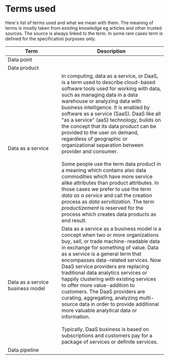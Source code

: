 # Terms used

Here's list of terms used and what we mean with them. The meaning of terms is mostly taken from existing knowledge eg articles and other trusted sources. The source is always linked to the term. In some rare cases term is defined for the specification purposes only. 

| <div style="width:150px">Term</div>   | Description |  
|---|---|
| Data point  |   |
| Data product  |   |
| Data as a service  | In computing, data as a service, or DaaS, is a term used to describe cloud-based software tools used for working with data, such as managing data in a data warehouse or analyzing data with business intelligence. It is enabled by software as a service (SaaS). DaaS like all "as a service" (aaS) technology, builds on the concept that its data product can be provided to the user on demand, regardless of geographic or organizational separation between provider and consumer. <br/><br/> Some people use the term data product in a meaning which contains also data commodities which have more service alike attributes than product attributes. In those cases we prefer to use the term *data as a service* and call the creation process as *data servitization*. The term *productizement* is reserved for the process which creates data products as end result. |
| Data as a service business model |  Data as a service as a business model is a concept when two or more organizations buy, sell, or trade machine-readable data in exchange for something of value. Data as a service is a general term that encompasses data-related services. Now DaaS service providers are replacing traditional data analytics services or happily clustering with existing services to offer more value-addition to customers. The DaaS providers are curating, aggregating, analyzing multi-source data in order to provide additional more valuable analytical data or information. <br/><br/> Typically, DaaS business is based on subscriptions and customers pay for a package of services or definite services. |
| Data pipeline  |  |